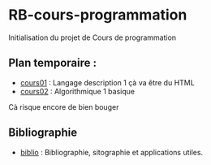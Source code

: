 # RB-cours-programmation

Initialisation du projet de Cours de programmation

## Plan temporaire :

* [cours01](https://github.com/RenaudBernard59/RB-cours-programmation/blob/workbranch/cours01.md) : Langage description 1 çà va être du HTML
* [cours02](https://github.com/RenaudBernard59/RB-cours-programmation/blob/workbranch/cours02.md) : Algorithmique 1 basique

Cà risque encore de bien bouger

## Bibliographie

* [biblio](https://github.com/RenaudBernard59/RB-cours-programmation/blob/workbranch/biblio.md) : Bibliographie, sitographie et applications utiles.